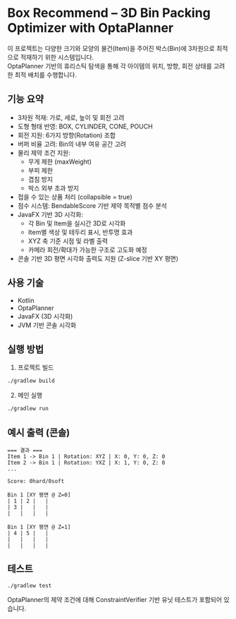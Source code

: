 # Box Recommend – 3D Bin Packing Optimizer with OptaPlanner
이 프로젝트는 다양한 크기와 모양의 물건(Item)을 주어진 박스(Bin)에 3차원으로 최적으로 적재하기 위한 시스템입니다.  
OptaPlanner 기반의 휴리스틱 탐색을 통해 각 아이템의 위치, 방향, 회전 상태를 고려한 최적 배치를 수행합니다.

## 기능 요약
- 3차원 적재: 가로, 세로, 높이 및 회전 고려
- 도형 형태 반영: BOX, CYLINDER, CONE, POUCH
- 회전 지원: 6가지 방향(Rotation) 조합
- 버퍼 비율 고려: Bin의 내부 여유 공간 고려
- 물리 제약 조건 지원:
  - 무게 제한 (maxWeight)
  - 부피 제한
  - 겹침 방지
  - 박스 외부 초과 방지
- 접을 수 있는 상품 처리 (collapsible = true)
- 점수 시스템: BendableScore 기반 제약 목적별 점수 분석
- JavaFX 기반 3D 시각화:
  - 각 Bin 및 Item을 실시간 3D로 시각화
  - Item별 색상 및 테두리 표시, 반투명 효과
  - XYZ 축 기준 시점 및 라벨 출력
  - 카메라 회전/확대가 가능한 구조로 고도화 예정
- 콘솔 기반 3D 평면 시각화 출력도 지원 (Z-slice 기반 XY 평면)

## 사용 기술
- Kotlin
- OptaPlanner
- JavaFX (3D 시각화)
- JVM 기반 콘솔 시각화

## 실행 방법

1. 프로젝트 빌드
```bash
./gradlew build
```

2. 메인 실행
```bash
./gradlew run
```

## 예시 출력 (콘솔)

```
=== 결과 ===
Item 1 -> Bin 1 | Rotation: XYZ | X: 0, Y: 0, Z: 0
Item 2 -> Bin 1 | Rotation: YXZ | X: 1, Y: 0, Z: 0
...

Score: 0hard/0soft

Bin 1 [XY 평면 @ Z=0]
| 1 | 2 |   |
| 3 |   |   |
|   |   |   |

Bin 1 [XY 평면 @ Z=1]
| 4 | 5 |   |
|   |   |   |
|   |   |   |
```

## 테스트

```shell
./gradlew test
```
OptaPlanner의 제약 조건에 대해 ConstraintVerifier 기반 유닛 테스트가 포함되어 있습니다.
